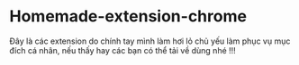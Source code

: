 # Homemade-extension-chrome
Đây là các extension do chính tay mình làm hơi lỏ chủ yếu làm phục vụ mục đích cá nhân, nếu thấy hay các bạn có thể tải về dùng nhé !!!
